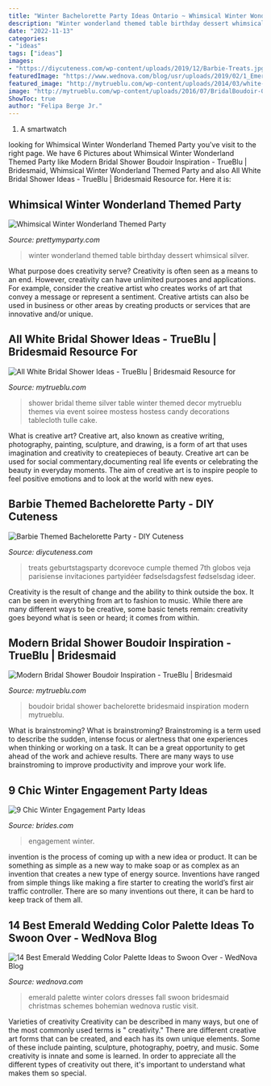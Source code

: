 ```yaml
---
title: "Winter Bachelorette Party Ideas Ontario ~ Whimsical Winter Wonderland Themed Party"
description: "Winter wonderland themed table birthday dessert whimsical silver"
date: "2022-11-13"
categories:
- "ideas"
tags: ["ideas"]
images:
- "https://diycuteness.com/wp-content/uploads/2019/12/Barbie-Treats.jpg"
featuredImage: "https://www.wednova.com/blog/usr/uploads/2019/02/1_Emerald_bridesmaid_dresses_wedding_color_palette_black_green_fall_winter_wedding_268469935.jpg"
featured_image: "http://mytrueblu.com/wp-content/uploads/2014/03/white-holidayparty.jpg"
image: "http://mytrueblu.com/wp-content/uploads/2016/07/BridalBoudoir-0292-600x900.jpg"
ShowToc: true
author: "Felipa Berge Jr."
---
```



1. A smartwatch

	

		
looking for Whimsical Winter Wonderland Themed Party you've visit to the right page. We have 6 Pictures about Whimsical Winter Wonderland Themed Party like Modern Bridal Shower Boudoir Inspiration - TrueBlu | Bridesmaid, Whimsical Winter Wonderland Themed Party and also All White Bridal Shower Ideas - TrueBlu | Bridesmaid Resource for. Here it is:
		
    
## Whimsical Winter Wonderland Themed Party

<img loading=lazy src="https://www.prettymyparty.com/wp-content/uploads/2017/08/winter-wonderland-dessert-table.jpg" onerror="this.onerror=null;this.src='https://tse3.mm.bing.net/th?id=OIP.jL8egav-WSCXPmfnrgTnHQHaFj&amp;pid=15.1';" alt="Whimsical Winter Wonderland Themed Party">

_Source: prettymyparty.com_

>winter wonderland themed table birthday dessert whimsical silver. 

	

What purpose does creativity serve?
Creativity is often seen as a means to an end. However, creativity can have unlimited purposes and applications. For example, consider the creative artist who creates works of art that convey a message or represent a sentiment. Creative artists can also be used in business or other areas by creating products or services that are innovative and/or unique.

    
## All White Bridal Shower Ideas - TrueBlu | Bridesmaid Resource For

<img loading=lazy src="http://mytrueblu.com/wp-content/uploads/2014/03/white-holidayparty.jpg" onerror="this.onerror=null;this.src='https://tse3.mm.bing.net/th?id=OIP.gxnlqCNlcbn_V3TUbj0_VwHaIu&amp;pid=15.1';" alt="All White Bridal Shower Ideas - TrueBlu | Bridesmaid Resource for">

_Source: mytrueblu.com_

>shower bridal theme silver table winter themed decor mytrueblu themes via event soiree mostess hostess candy decorations tablecloth tulle cake. 

	

What is creative art?
Creative art, also known as creative writing, photography, painting, sculpture, and drawing, is a form of art that uses imagination and creativity to createpieces of beauty. Creative art can be used for social commentary,documenting real life events or celebrating the beauty in everyday moments. The aim of creative art is to inspire people to feel positive emotions and to look at the world with new eyes.

    
## Barbie Themed Bachelorette Party - DIY Cuteness

<img loading=lazy src="https://diycuteness.com/wp-content/uploads/2019/12/Barbie-Treats.jpg" onerror="this.onerror=null;this.src='https://tse3.mm.bing.net/th?id=OIP.rcBphTc6iLT0ZbSWtiLBNAHaKi&amp;pid=15.1';" alt="Barbie Themed Bachelorette Party - DIY Cuteness">

_Source: diycuteness.com_

>treats geburtstagsparty dcorevoce cumple themed 7th globos veja parisiense invitaciones partyidéer fødselsdagsfest fødselsdag ideer. 

	

Creativity is the result of change and the ability to think outside the box. It can be seen in everything from art to fashion to music. While there are many different ways to be creative, some basic tenets remain: creativity goes beyond what is seen or heard; it comes from within.

    
## Modern Bridal Shower Boudoir Inspiration - TrueBlu | Bridesmaid

<img loading=lazy src="http://mytrueblu.com/wp-content/uploads/2016/07/BridalBoudoir-0292-600x900.jpg" onerror="this.onerror=null;this.src='https://tse3.mm.bing.net/th?id=OIP.VAw9vK15V6Kk3I-yM4YyjQHaLH&amp;pid=15.1';" alt="Modern Bridal Shower Boudoir Inspiration - TrueBlu | Bridesmaid">

_Source: mytrueblu.com_

>boudoir bridal shower bachelorette bridesmaid inspiration modern mytrueblu. 

	

What is brainstroming?
What is brainstroming? Brainstroming is a term used to describe the sudden, intense focus or alertness that one experiences when thinking or working on a task. It can be a great opportunity to get ahead of the work and achieve results. There are many ways to use brainstroming to improve productivity and improve your work life.

    
## 9 Chic Winter Engagement Party Ideas

<img loading=lazy src="https://www.brides.com/thmb/N1KtucLLtcPdR5FESyPjfbBRXIQ=/2992x1683/filters:fill(auto,1)/__opt__aboutcom__coeus__resources__content_migration__brides__proteus__5a1c38c895d1d6401c02b59d__169-6248fced07fb41f68c7e8c3755d7590a.jpeg" onerror="this.onerror=null;this.src='https://tse3.mm.bing.net/th?id=OIP.RoNoFOAplqrVr3AwfKPVKAHaEK&amp;pid=15.1';" alt="9 Chic Winter Engagement Party Ideas">

_Source: brides.com_

>engagement winter. 

	

invention is the process of coming up with a new idea or product. It can be something as simple as a new way to make soap or as complex as an invention that creates a new type of energy source. Inventions have ranged from simple things like making a fire starter to creating the world’s first air traffic controller. There are so many inventions out there, it can be hard to keep track of them all.

    
## 14 Best Emerald Wedding Color Palette Ideas To Swoon Over - WedNova Blog

<img loading=lazy src="https://www.wednova.com/blog/usr/uploads/2019/02/1_Emerald_bridesmaid_dresses_wedding_color_palette_black_green_fall_winter_wedding_268469935.jpg" onerror="this.onerror=null;this.src='https://tse3.mm.bing.net/th?id=OIP.3edJq41uG63IIfJbrzj0CgHaRH&amp;pid=15.1';" alt="14 Best Emerald Wedding Color Palette Ideas to Swoon Over - WedNova Blog">

_Source: wednova.com_

>emerald palette winter colors dresses fall swoon bridesmaid christmas schemes bohemian wednova rustic visit. 

	

Varieties of creativity
Creativity can be described in many ways, but one of the most commonly used terms is " creativity." There are different creative art forms that can be created, and each has its own unique elements. Some of these include painting, sculpture, photography, poetry, and music. Some creativity is innate and some is learned. In order to appreciate all the different types of creativity out there, it's important to understand what makes them so special.

